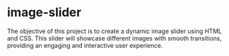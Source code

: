 # image-slider

The objective of this project is to create a dynamic image slider using HTML and CSS. This slider will showcase different images with smooth transitions, providing an engaging and interactive user experience.
